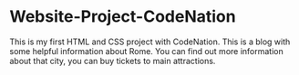# Website-Project-CodeNation
This is my first HTML and CSS project with CodeNation.
This is a blog with some helpful information about Rome.
You can find out more information about that city, you can buy tickets to main attractions.
